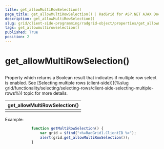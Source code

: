 ```yaml
---
title: get_allowMultiRowSelection()
page_title: get_allowMultiRowSelection() | RadGrid for ASP.NET AJAX Documentation
description: get_allowMultiRowSelection()
slug: grid/client-side-programming/radgrid-object/properties/get_allowmultirowselection()
tags: get_allowmultirowselection()
published: True
position: 2
---
```


# get_allowMultiRowSelection()



## 

Property which returns a Boolean result that indicates if multiple row select is enabled. See [Selecting multiple rows (client-side)]({%slug grid/functionality/selecting/selecting-rows/client-side-selecting-multiple-rows%}) topic for more details.


|  **get_allowMultiRowSelection()**  |
| ------ |
||

Example:

````JavaScript
	        function getMultiRowSelection() {
	            var grid = $find("<%=RadGrid1.ClientID %>");
	            alert(grid.get_allowMultiRowSelection());     
	        }       
````


